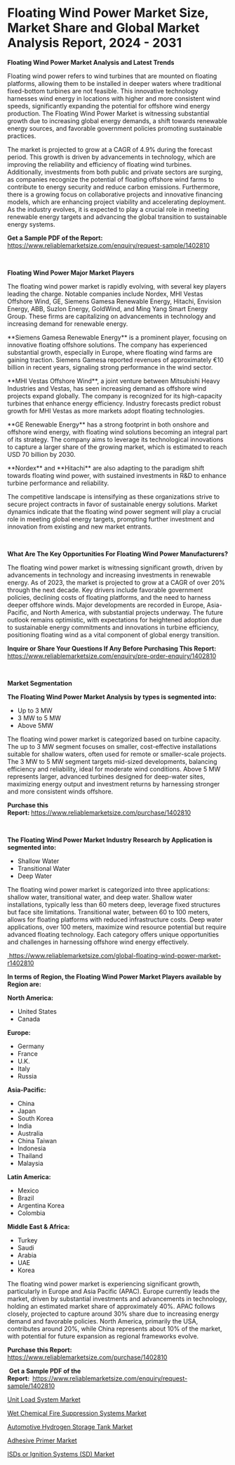 <p><h1>Floating Wind Power Market Size, Market Share and Global Market Analysis Report, 2024 - 2031</h1></p><p><strong>Floating Wind Power Market Analysis and Latest Trends</strong></p>
<p><p>Floating wind power refers to wind turbines that are mounted on floating platforms, allowing them to be installed in deeper waters where traditional fixed-bottom turbines are not feasible. This innovative technology harnesses wind energy in locations with higher and more consistent wind speeds, significantly expanding the potential for offshore wind energy production. The Floating Wind Power Market is witnessing substantial growth due to increasing global energy demands, a shift towards renewable energy sources, and favorable government policies promoting sustainable practices.</p><p>The market is projected to grow at a CAGR of 4.9% during the forecast period. This growth is driven by advancements in technology, which are improving the reliability and efficiency of floating wind turbines. Additionally, investments from both public and private sectors are surging, as companies recognize the potential of floating offshore wind farms to contribute to energy security and reduce carbon emissions. Furthermore, there is a growing focus on collaborative projects and innovative financing models, which are enhancing project viability and accelerating deployment. As the industry evolves, it is expected to play a crucial role in meeting renewable energy targets and advancing the global transition to sustainable energy systems.</p></p>
<p><strong>Get a Sample PDF of the Report:&nbsp;</strong> <a href="https://www.reliablemarketsize.com/enquiry/request-sample/1402810?utm_campaign=1133&utm_medium=2&utm_source=Github&utm_content=ia&utm_term=23102024&utm_id=floating-wind-power">https://www.reliablemarketsize.com/enquiry/request-sample/1402810</a></p>
<p>&nbsp;</p>
<p><strong>Floating Wind Power Major Market Players</strong></p>
<p><p>The floating wind power market is rapidly evolving, with several key players leading the charge. Notable companies include Nordex, MHI Vestas Offshore Wind, GE, Siemens Gamesa Renewable Energy, Hitachi, Envision Energy, ABB, Suzlon Energy, GoldWind, and Ming Yang Smart Energy Group. These firms are capitalizing on advancements in technology and increasing demand for renewable energy.</p><p>**Siemens Gamesa Renewable Energy** is a prominent player, focusing on innovative floating offshore solutions. The company has experienced substantial growth, especially in Europe, where floating wind farms are gaining traction. Siemens Gamesa reported revenues of approximately €10 billion in recent years, signaling strong performance in the wind sector.</p><p>**MHI Vestas Offshore Wind**, a joint venture between Mitsubishi Heavy Industries and Vestas, has seen increasing demand as offshore wind projects expand globally. The company is recognized for its high-capacity turbines that enhance energy efficiency. Industry forecasts predict robust growth for MHI Vestas as more markets adopt floating technologies.</p><p>**GE Renewable Energy** has a strong footprint in both onshore and offshore wind energy, with floating wind solutions becoming an integral part of its strategy. The company aims to leverage its technological innovations to capture a larger share of the growing market, which is estimated to reach USD 70 billion by 2030.</p><p>**Nordex** and **Hitachi** are also adapting to the paradigm shift towards floating wind power, with sustained investments in R&D to enhance turbine performance and reliability.</p><p>The competitive landscape is intensifying as these organizations strive to secure project contracts in favor of sustainable energy solutions. Market dynamics indicate that the floating wind power segment will play a crucial role in meeting global energy targets, prompting further investment and innovation from existing and new market entrants.</p></p>
<p>&nbsp;</p>
<p><strong>What Are The Key Opportunities For Floating Wind Power Manufacturers?</strong></p>
<p><p>The floating wind power market is witnessing significant growth, driven by advancements in technology and increasing investments in renewable energy. As of 2023, the market is projected to grow at a CAGR of over 20% through the next decade. Key drivers include favorable government policies, declining costs of floating platforms, and the need to harness deeper offshore winds. Major developments are recorded in Europe, Asia-Pacific, and North America, with substantial projects underway. The future outlook remains optimistic, with expectations for heightened adoption due to sustainable energy commitments and innovations in turbine efficiency, positioning floating wind as a vital component of global energy transition.</p></p>
<p><strong>Inquire or Share Your Questions If Any Before Purchasing This Report:</strong> <a href="https://www.reliablemarketsize.com/enquiry/pre-order-enquiry/1402810?utm_campaign=1133&utm_medium=2&utm_source=Github&utm_content=ia&utm_term=23102024&utm_id=floating-wind-power">https://www.reliablemarketsize.com/enquiry/pre-order-enquiry/1402810</a></p>
<p>&nbsp;</p>
<p><strong>Market Segmentation</strong></p>
<p><strong>The Floating Wind Power Market Analysis by types is segmented into:</strong></p>
<p><ul><li>Up to 3 MW</li><li>3 MW to 5 MW</li><li>Above 5MW</li></ul></p>
<p><p>The floating wind power market is categorized based on turbine capacity. The up to 3 MW segment focuses on smaller, cost-effective installations suitable for shallow waters, often used for remote or smaller-scale projects. The 3 MW to 5 MW segment targets mid-sized developments, balancing efficiency and reliability, ideal for moderate wind conditions. Above 5 MW represents larger, advanced turbines designed for deep-water sites, maximizing energy output and investment returns by harnessing stronger and more consistent winds offshore.</p></p>
<p><strong>Purchase this Report:&nbsp;</strong><a href="https://www.reliablemarketsize.com/purchase/1402810?utm_campaign=1133&utm_medium=2&utm_source=Github&utm_content=ia&utm_term=23102024&utm_id=floating-wind-power">https://www.reliablemarketsize.com/purchase/1402810</a></p>
<p>&nbsp;</p>
<p><strong>The Floating Wind Power Market Industry Research by Application is segmented into:</strong></p>
<p><ul><li>Shallow Water</li><li>Transitional Water</li><li>Deep Water</li></ul></p>
<p><p>The floating wind power market is categorized into three applications: shallow water, transitional water, and deep water. Shallow water installations, typically less than 60 meters deep, leverage fixed structures but face site limitations. Transitional water, between 60 to 100 meters, allows for floating platforms with reduced infrastructure costs. Deep water applications, over 100 meters, maximize wind resource potential but require advanced floating technology. Each category offers unique opportunities and challenges in harnessing offshore wind energy effectively.</p></p>
<p><a href="https://www.reliablemarketsize.com/global-floating-wind-power-market-r1402810?utm_campaign=1133&utm_medium=2&utm_source=Github&utm_content=ia&utm_term=23102024&utm_id=floating-wind-power">&nbsp;https://www.reliablemarketsize.com/global-floating-wind-power-market-r1402810</a></p>
<p><strong>In terms of Region, the Floating Wind Power Market Players available by Region are:</strong></p>
<p>
    <p> <strong> North America: </strong>
        <ul>
            <li>United States</li>
            <li>Canada</li>
        </ul>
        </p> 
    <p> <strong> Europe: </strong>
        <ul>
            <li>Germany</li>
            <li>France</li>
            <li>U.K.</li>
            <li>Italy</li>
            <li>Russia</li>
        </ul>
        </p> 
    <p> <strong> Asia-Pacific: </strong>
        <ul>
            <li>China</li>
            <li>Japan</li>
            <li>South Korea</li>
            <li>India</li>
            <li>Australia</li>
            <li>China Taiwan</li>
            <li>Indonesia</li>
            <li>Thailand</li>
            <li>Malaysia</li>
        </ul>
        </p> 
    <p> <strong> Latin America: </strong>
        <ul>
            <li>Mexico</li>
            <li>Brazil</li>
            <li>Argentina Korea</li>
            <li>Colombia</li>
        </ul>
        </p> 
    <p> <strong> Middle East & Africa: </strong>
        <ul>
            <li>Turkey</li>
            <li>Saudi</li>
            <li>Arabia</li>
            <li>UAE</li>
            <li>Korea</li>
        </ul>
    </p>
    </p>
<p><p>The floating wind power market is experiencing significant growth, particularly in Europe and Asia Pacific (APAC). Europe currently leads the market, driven by substantial investments and advancements in technology, holding an estimated market share of approximately 40%. APAC follows closely, projected to capture around 30% share due to increasing energy demand and favorable policies. North America, primarily the USA, contributes around 20%, while China represents about 10% of the market, with potential for future expansion as regional frameworks evolve.</p></p>
<p><strong>Purchase this Report: </strong><a href="https://www.reliablemarketsize.com/purchase/1402810?utm_campaign=1133&utm_medium=2&utm_source=Github&utm_content=ia&utm_term=23102024&utm_id=floating-wind-power">https://www.reliablemarketsize.com/purchase/1402810</a></p>
<p>&nbsp;<strong>Get a Sample PDF of the Report:&nbsp;&nbsp;</strong><a href="https://www.reliablemarketsize.com/enquiry/request-sample/1402810?utm_campaign=1133&utm_medium=2&utm_source=Github&utm_content=ia&utm_term=23102024&utm_id=floating-wind-power">https://www.reliablemarketsize.com/enquiry/request-sample/1402810</a></p>
<p><strong></strong></p>
<p><p><a href="https://issuu.com/reportprime-2/docs/unit-load-system-market-size-2030.p_9e6c0e5f76d0db?utm_campaign=1133&utm_medium=2&utm_source=Github&utm_content=ia&utm_term=23102024&utm_id=floating-wind-power">Unit Load System Market</a></p><p><a href="https://issuu.com/reportprime-2/docs/wet-chemical-fire-suppression-syste_d1beaed4646c7d?utm_campaign=1133&utm_medium=2&utm_source=Github&utm_content=ia&utm_term=23102024&utm_id=floating-wind-power">Wet Chemical Fire Suppression Systems Market</a></p><p><a href="https://github.com/sandygraoj2/Market-Research-Report-List-1/blob/main/automotive-hydrogen-storage-tank-market.md?utm_campaign=1133&utm_medium=2&utm_source=Github&utm_content=ia&utm_term=23102024&utm_id=floating-wind-power">Automotive Hydrogen Storage Tank Market</a></p><p><a href="https://github.com/lakeishabuahb/Market-Research-Report-List-1/blob/main/adhesive-primer-market.md?utm_campaign=1133&utm_medium=2&utm_source=Github&utm_content=ia&utm_term=23102024&utm_id=floating-wind-power">Adhesive Primer Market</a></p><p><a href="https://www.linkedin.com/pulse/pulse-isds-ignition-systems-sd-rhythms-change-market-gxiye?utm_campaign=1133&utm_medium=2&utm_source=Github&utm_content=ia&utm_term=23102024&utm_id=floating-wind-power">ISDs or Ignition Systems (SD) Market</a></p></p>
